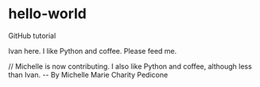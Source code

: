 # hello-world
GitHub tutorial

Ivan here. I like Python and coffee.
Please feed me.


// Michelle is now contributing. I also like Python and coffee, although less than Ivan.  -- By Michelle Marie Charity Pedicone
